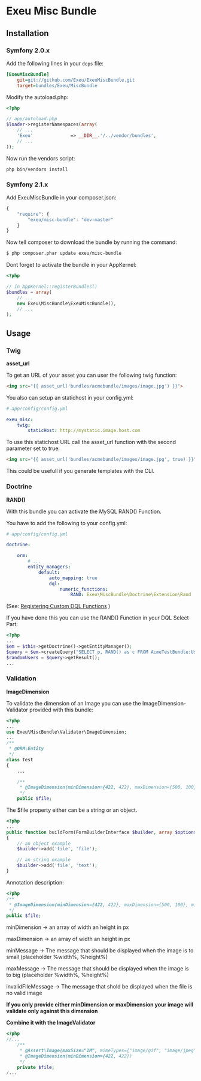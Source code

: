 Exeu Misc Bundle
========================

## Installation

### Symfony 2.0.x

Add the following lines in your `deps` file:

``` ini
[ExeuMiscBundle]
    git=git://github.com/Exeu/ExeuMiscBundle.git
    target=bundles/Exeu/MiscBundle
```

Modify the autoload.php:

``` php
<?php

// app/autoload.php
$loader->registerNamespaces(array(
    // ...
    'Exeu'              => __DIR__.'/../vendor/bundles',
    // ...
));
```

Now run the vendors script:

`php bin/vendors install`

### Symfony 2.1.x

Add ExeuMiscBundle in your composer.json:

```js
{
    "require": {
        "exeu/misc-bundle": "dev-master"
    }
}
```

Now tell composer to download the bundle by running the command:

``` bash
$ php composer.phar update exeu/misc-bundle
```

Dont forget to activate the bundle in your AppKernel:

``` php
<?php

// in AppKernel::registerBundles()
$bundles = array(
    // ...
    new Exeu\MiscBundle\ExeuMiscBundle(),
    // ...
);

```

## Usage ##

### Twig ###

**asset_url**

To get an URL of your asset you can user the following twig function:

``` html
<img src="{{ asset_url('bundles/acmebundle/images/image.jpg') }}">
```

You also can setup an statichost in your config.yml:

``` yaml
# app/config/config.yml

exeu_misc:
    twig:
        staticHost: http://mystatic.image.host.com
```

To use this statichost URL call the asset_url function with the second parameter set to true:

``` html
<img src="{{ asset_url('bundles/acmebundle/images/image.jpg', true) }}">
```

This could be usefull if you generate templates with the CLI.

### Doctrine ###

**RAND()**

With this bundle you can activate the MySQL RAND() Function.

You have to add the following to your config.yml:

``` yaml
# app/config/config.yml

doctrine:

    orm:
        # ...
        entity_managers:
            default:
                auto_mapping: true
                dql:
                    numeric_functions:
                        RAND: Exeu\MiscBundle\Doctrine\Extension\Rand
```

(See: [Registering Custom DQL Functions](http://symfony.com/doc/current/cookbook/doctrine/custom_dql_functions.html) )

If you have done this you can use the RAND() Function in your DQL Select Part:

``` php
<?php
...
$em = $this->getDoctrine()->getEntityManager();
$query = $em->createQuery("SELECT p, RAND() as c FROM AcmeTestBundle:User p ORDER BY c");
$randomUsers = $query->getResult();
...
```

### Validation ###

**ImageDimension**

To validate the dimension of an Image you can use the ImageDimension-Validator provided with this bundle:

``` php
<?php
...
use Exeu\MiscBundle\Validator\ImageDimension;
...
/**
 * @ORM\Entity
 */
class Test
{
    ...

    /**
     * @ImageDimension(minDimension={422, 422}, maxDimension={500, 100})
     */
    public $file;
```

The $file property either can be a string or an object.

``` php
<?php
...
public function buildForm(FormBuilderInterface $builder, array $options)
{
    // an object example
    $builder->add('file', 'file');

    // an string example
    $builder->add('file', 'text');
}
```
Annotation description:

``` php
<?php
/**
 * @ImageDimension(minDimension={422, 422}, maxDimension={500, 100}, minMessage="The image is to small. At min: %width%x%height%!", maxMessage="The image is to big. At max: %width%x%height%!", invalidFileMessage="The file you provided is no valid image!")
 */
public $file;
```

minDimension -> an array of width an height in px

maxDimension -> an array of width an height in px

minMessage -> The message that should be displayed when the image is to small (placeholder %width%, %height%)

maxMessage -> The message that should be displayed when the image is to big (placeholder %width%, %height%)

invalidFileMessage -> The message that shold be displayed when the file is no valid image

**If you only provide either minDimension or maxDimension your image will validate only against this dimension**

**Combine it with the ImageValidator**

``` php
<?php
//...
    /**
     * @Assert\Image(maxSize="1M", mimeTypes={"image/gif", "image/jpeg", "image/png"})
     * @ImageDimension(minDimension={422, 422})
     */
    private $file;
/...
```